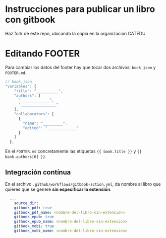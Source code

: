 # Instrucciones para publicar un libro con gitbook

Haz fork de este repo, ubicando la copia en la organización CATEDU.

# Editando FOOTER

Para cambiar los datos del footer hay que tocar dos archivos: `book.json` y `FOOTER.md`.

```js
// book.json
"variables": {
    "title": "__________",
    "authors": [
      "_____________",
      "________________"
    ],
    "collaborators": [
      {
        "name": "_________",
        "edited": "_____________"
      }
    ]
  },
```

En el `FOOTER.md` concretamente las etiquetas `{{ book.title }}` y `{{ book.authors[0] }}`.

## Integración contínua

En el archivo `.github/workflows/gitbook-action.yml`, da nombre al libro que quieres que se genere **sin especificar la extensión**.

```yml
  ...
    source_dir: .
    gitbook_pdf: true
    gitbook_pdf_name: <nombre-del-libro-sin-extension>
    gitbook_epub: true
    gitbook_epub_name: <nombre-del-libro-sin-extension>
    gitbook_mobi: true
    gitbook_mobi_name: <nombre-del-libro-sin-extension>
```